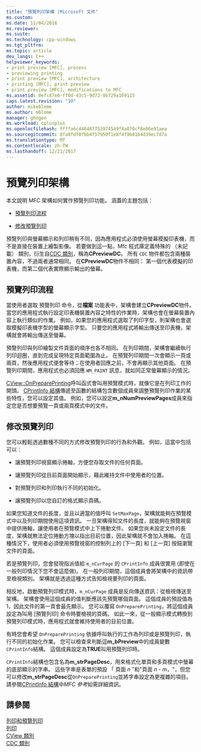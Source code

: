```yaml
---
title: "預覽列印架構 |Microsoft 文件"
ms.custom: 
ms.date: 11/04/2016
ms.reviewer: 
ms.suite: 
ms.technology: cpp-windows
ms.tgt_pltfrm: 
ms.topic: article
dev_langs: C++
helpviewer_keywords:
- print preview [MFC], process
- previewing printing
- print preview [MFC], architecture
- printing [MFC], print preview
- print preview [MFC], modifications to MFC
ms.assetid: 0efc87e6-ff8d-43c5-9d72-9b729a169115
caps.latest.revision: "10"
author: mikeblome
ms.author: mblome
manager: ghogen
ms.workload: cplusplus
ms.openlocfilehash: ffffa6c446487752974549f4a070cf8e86e91aea
ms.sourcegitcommit: 8fa8fdf0fbb4f57950f1e8f4f9b81b4d39ec7d7a
ms.translationtype: MT
ms.contentlocale: zh-TW
ms.lasthandoff: 12/21/2017
---
```

# <a name="print-preview-architecture"></a>預覽列印架構
本文說明 MFC 架構如何實作預覽列印功能。 涵蓋的主題包括：  
  
-   [預覽列印流程](#_core_the_print_preview_process)  
  
-   [修改預覽列印](#_core_modifying_print_preview)  
  
 預覽列印與螢幕顯示和列印稍有不同，因為應用程式必須使用螢幕模擬印表機，而不是直接在裝置上繪製影像。 若要做到這一點，Mfc 程式庫定義特殊的 （未記載） 類別，衍生自[CDC 類別](../mfc/reference/cdc-class.md)，稱為**CPreviewDC**。 所有 `CDC` 物件都包含兩種裝置內容，不過兩者通常相同。 在**CPreviewDC**物件不相同： 第一個代表模擬的印表機，而第二個代表實際顯示輸出的螢幕。  
  
##  <a name="_core_the_print_preview_process"></a>預覽列印流程  
 當使用者選取 預覽列印 命令，從**檔案** 功能表中，架構會建立**CPreviewDC**物件。 當您的應用程式執行設定印表機裝置內容之特性的作業時，架構也會在螢幕裝置內容上執行類似的作業。 例如，如果您的應用程式選取了列印字型，則架構也會選取模擬印表機字型的螢幕顯示字型。 只要您的應用程式將輸出傳送至印表機，架構就會將輸出傳送至螢幕。  
  
 預覽列印與列印繪製文件頁面的順序也各不相同。 在列印期間，架構會繼續執行列印迴圈，直到完成呈現特定頁面範圍為止。 在預覽列印期間一次會顯示一頁或兩頁，然後應用程式便會等待；在使用者回應之前，不會再顯示其他頁面。 在預覽列印期間，應用程式也必須回應 `WM_PAINT` 訊息，就如同正常螢幕顯示的情況。  
  
 [CView::OnPreparePrinting](../mfc/reference/cview-class.md#onprepareprinting)呼叫函式會叫用預覽模式時，就像它是在列印工作的開頭。 [CPrintInfo 結構](../mfc/reference/cprintinfo-structure.md)傳遞至函數的結構包含數個成員來調整預覽列印作業的某些特性，您可以設定其值。 例如，您可以設定**m_nNumPreviewPages**成員來指定您是否想要預覽一頁或兩頁模式中的文件。  
  
##  <a name="_core_modifying_print_preview"></a>修改預覽列印  
 您可以輕鬆透過數種不同的方式修改預覽列印的行為和外觀。 例如，這當中包括可以：  
  
-   讓預覽列印視窗顯示捲軸，方便您存取文件的任何頁面。  
  
-   讓預覽列印從目前頁面開始顯示，藉此維持文件中使用者的位置。  
  
-   對預覽列印和列印執行不同的初始化。  
  
-   讓預覽列印以您自訂的格式顯示頁碼。  
  
 如果您知道文件的長度，並且以適當的值呼叫 `SetMaxPage`，架構就能夠在預覽模式中以及列印期間使用這項資訊。 一旦架構得知文件的長度，就能夠在預覽視窗中提供捲軸，讓使用者在預覽模式中上下捲動文件。 如果您尚未設定文件的長度，架構就無法定位捲動方塊以指出目前位置，因此架構就不會加入捲軸。 在這種情況下，使用者必須使用預覽視窗的控制列上的 [下一頁] 和 [上一頁] 按鈕瀏覽文件的頁面。  
  
 若是預覽列印，您會發現指派值給 `m_nCurPage` 的 `CPrintInfo` 成員很實用 (即使在一般列印情況下您不會這麼做)。 在一般列印期間，這個成員會將架構中的資訊帶至檢視類別。 架構就是透過這種方式告知檢視要列印的頁面。  
  
 相反地，啟動預覽列印模式時，`m_nCurPage` 成員是反向傳送資訊：從檢視傳送至架構。 架構會使用這個成員的值判斷應該先預覽哪個頁面。 這個成員的預設值為 1，因此文件的第一頁會最先顯示。 您可以覆寫 `OnPreparePrinting`，將這個成員設定為叫用 [預覽列印] 命令時要檢視的頁碼。 如此一來，從一般顯示模式轉換到預覽列印模式時，應用程式就會維持使用者的目前位置。  
  
 有時您會希望 `OnPreparePrinting` 依據呼叫執行的工作為列印或是預覽列印，執行不同的初始化作業。 您可以檢查來判斷這**m_bPreview**中的成員變數`CPrintInfo`結構。 這個成員設定為**TRUE**叫用預覽列印時。  
  
 `CPrintInfo`結構也包含名為**m_strPageDesc**，用來格式化單頁和多頁模式中螢幕的底部顯示的字串。 這些字串是表單的預設 「 頁面 *n* "和"頁面 *n*   -  *m*，"，但您可以修改**m_strPageDesc**從`OnPreparePrinting`並將字串設定為更複雜的項目。 請參閱[CPrintInfo 結構](../mfc/reference/cprintinfo-structure.md)中*MFC 參考*如需詳細資訊。  
  
## <a name="see-also"></a>請參閱  
 [列印和預覽列印](../mfc/printing-and-print-preview.md)   
 [列印](../mfc/printing.md)   
 [CView 類別](../mfc/reference/cview-class.md)   
 [CDC 類別](../mfc/reference/cdc-class.md)
